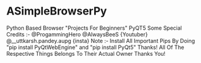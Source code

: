 # ASimpleBrowserPy
Python Based Browser "Projects For Beginners" PyQT5
Some Special Credits :- 
 @ProgammingHero
 @AlwaysBeeS {Youtuber}
 @__uttkarsh.pandey.aupg {insta}
 Note :- Install All Important Pips By Doing "pip install PyQtWebEngine" and "pip install PyQt5"
 Thanks!
 All Of The Respective Things Belongs To Their Actual Owner Thanks You!
 
